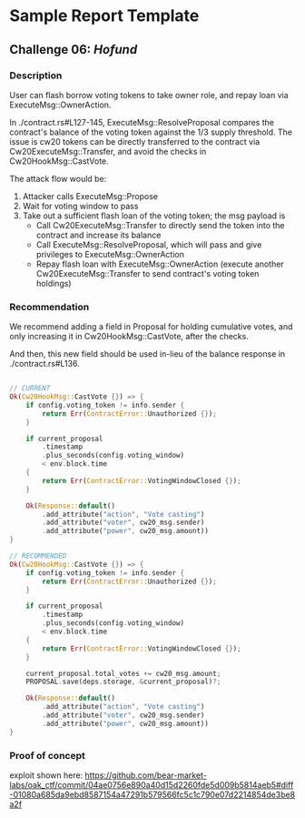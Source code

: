 # Sample Report Template

## Challenge 06: *Hofund*

### Description

User can flash borrow voting tokens to take owner role, and repay loan via ExecuteMsg::OwnerAction.

In ./contract.rs#L127-145, ExecuteMsg::ResolveProposal compares the contract's balance of the voting token against the 1/3 supply threshold. The issue is cw20 tokens can be directly transferred to the contract via Cw20ExecuteMsg::Transfer, and avoid the checks in Cw20HookMsg::CastVote. 

The attack flow would be:

1. Attacker calls ExecuteMsg::Propose
2. Wait for voting window to pass
3. Take out a sufficient flash loan of the voting token; the msg payload is
   - Call Cw20ExecuteMsg::Transfer to directly send the token into the contract and increase its balance
   - Call ExecuteMsg::ResolveProposal, which will pass and give privileges to ExecuteMsg::OwnerAction
   - Repay flash loan with ExecuteMsg::OwnerAction (execute another Cw20ExecuteMsg::Transfer to send contract's voting token holdings)

### Recommendation

We recommend adding a field in Proposal for holding cumulative votes, and only increasing it in Cw20HookMsg::CastVote, after the checks.

And then, this new field should be used in-lieu of the balance response in ./contract.rs#L136.

```rust

// CURRENT
Ok(Cw20HookMsg::CastVote {}) => {
    if config.voting_token != info.sender {
        return Err(ContractError::Unauthorized {});
    }

    if current_proposal 
        .timestamp
        .plus_seconds(config.voting_window)
        < env.block.time
    {
        return Err(ContractError::VotingWindowClosed {});
    }

    Ok(Response::default()
        .add_attribute("action", "Vote casting")
        .add_attribute("voter", cw20_msg.sender)
        .add_attribute("power", cw20_msg.amount))
}

// RECOMMENDED
Ok(Cw20HookMsg::CastVote {}) => {
    if config.voting_token != info.sender {
        return Err(ContractError::Unauthorized {});
    }

    if current_proposal 
        .timestamp
        .plus_seconds(config.voting_window)
        < env.block.time
    {
        return Err(ContractError::VotingWindowClosed {});
    }

    current_proposal.total_votes += cw20_msg.amount;
    PROPOSAL.save(deps.storage, &current_proposal)?;

    Ok(Response::default()
        .add_attribute("action", "Vote casting")
        .add_attribute("voter", cw20_msg.sender)
        .add_attribute("power", cw20_msg.amount))
}

```

### Proof of concept

exploit shown here: https://github.com/bear-market-labs/oak_ctf/commit/04ae0756e890a40d15d2260fde5d009b5814aeb5#diff-01080a685da9ebd8587154a47291b579566fc5c1c790e07d2214854de3be8a2f

```rust

```
